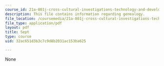 ```yaml
---
course_id: 21a-801j-cross-cultural-investigations-technology-and-development-fall-2012
description: This file contains information regarding genealogy.
file_location: /coursemedia/21a-801j-cross-cultural-investigations-technology-and-development-fall-2012/32ac651d3b3c7c9d8b2031ac153ba625_MIT21A_801JF12_GeneloAss.pdf
file_type: application/pdf
layout: pdf
title: Sept
type: course
uid: 32ac651d3b3c7c9d8b2031ac153ba625

---
```

None